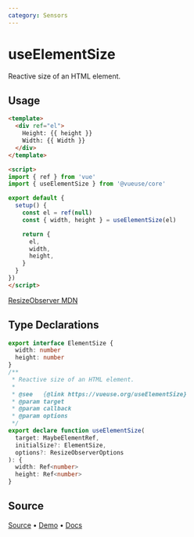 ```yaml
---
category: Sensors
---
```


# useElementSize

Reactive size of an HTML element.

## Usage

```html
<template>
  <div ref="el">
    Height: {{ height }}
    Width: {{ Width }}
  </div>
</template>

<script>
import { ref } from 'vue'
import { useElementSize } from '@vueuse/core'

export default {
  setup() {
    const el = ref(null)
    const { width, height } = useElementSize(el)

    return {
      el,
      width,
      height,
    }
  }
})
</script>
```

[ResizeObserver MDN](https://developer.mozilla.org/en-US/docs/Web/API/ResizeObserver)


<!--FOOTER_STARTS-->
## Type Declarations

```typescript
export interface ElementSize {
  width: number
  height: number
}
/**
 * Reactive size of an HTML element.
 *
 * @see   {@link https://vueuse.org/useElementSize}
 * @param target
 * @param callback
 * @param options
 */
export declare function useElementSize(
  target: MaybeElementRef,
  initialSize?: ElementSize,
  options?: ResizeObserverOptions
): {
  width: Ref<number>
  height: Ref<number>
}
```

## Source

[Source](https://github.com/vueuse/vueuse/blob/main/packages/core/useElementSize/index.ts) • [Demo](https://github.com/vueuse/vueuse/blob/main/packages/core/useElementSize/demo.vue) • [Docs](https://github.com/vueuse/vueuse/blob/main/packages/core/useElementSize/index.md)


<!--FOOTER_ENDS-->
